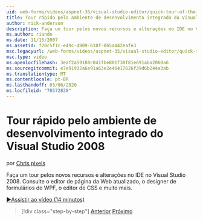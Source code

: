 ```yaml
---
uid: web-forms/videos/aspnet-35/visual-studio-editor/quick-tour-of-the-visual-studio-2008-integrated-development-environment
title: Tour rápido pelo ambiente de desenvolvimento integrado do Visual Studio 2008 | Microsoft Docs
author: rick-anderson
description: Faça um tour pelos novos recursos e alterações no IDE no Visual Studio 2008. Consulte o editor de página da Web atualizado, o designer de formulários do WPF, o editor de CSS e muito mais.
ms.author: riande
ms.date: 11/15/2007
ms.assetid: f20c5f1c-e49c-4909-b18f-8b5a442eafe3
msc.legacyurl: /web-forms/videos/aspnet-35/visual-studio-editor/quick-tour-of-the-visual-studio-2008-integrated-development-environment
msc.type: video
ms.openlocfilehash: 3eaf2a59188c041fbe801f30f81e691aba2060a6
ms.sourcegitcommit: e7e91932a6e91a63e2e46417626f39d6b244a3ab
ms.translationtype: MT
ms.contentlocale: pt-BR
ms.lasthandoff: 03/06/2020
ms.locfileid: "78572838"
---
```

# <a name="quick-tour-of-the-visual-studio-2008-integrated-development-environment"></a>Tour rápido pelo ambiente de desenvolvimento integrado do Visual Studio 2008

por [Chris pixels](https://twitter.com/chrispels)

Faça um tour pelos novos recursos e alterações no IDE no Visual Studio 2008. Consulte o editor de página da Web atualizado, o designer de formulários do WPF, o editor de CSS e muito mais.

[&#9654;Assistir ao vídeo (14 minutos)](https://channel9.msdn.com/Blogs/ASP-NET-Site-Videos/quick-tour-of-the-visual-studio-2008-integrated-development-environment)

> [!div class="step-by-step"]
> [Anterior](intellisense-for-jscript-and-aspnet-ajax.md)
> [Próximo](creating-and-modifying-a-css-file.md)
